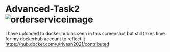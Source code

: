 # Advanced-Task2![orderserviceimage](https://user-images.githubusercontent.com/73374572/155968601-f94e0096-dad9-4123-b51b-f84155839db5.PNG)
I have uploaded to docker hub as seen in this screenshot but still takes time for my dockerhub account to reflect it https://hub.docker.com/u/riyasn2021/contributed
